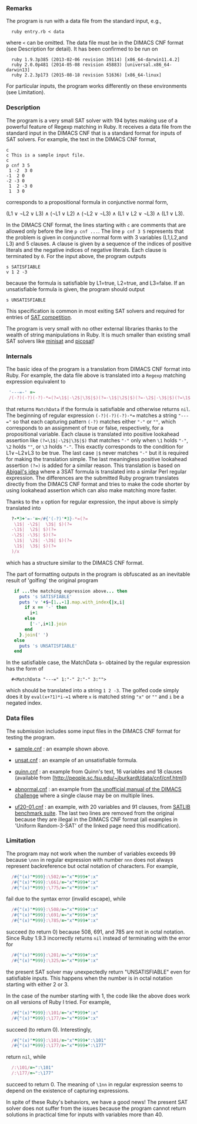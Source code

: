 ### Remarks

The program is run with a data file from the standard input, e.g.,
```shell
  ruby entry.rb < data
```
where ``<`` can be omitted.  The data file must be in the DIMACS CNF
format (see Description for detail).  It has been confirmed to be run on
```
  ruby 1.9.3p385 (2013-02-06 revision 39114) [x86_64-darwin11.4.2]
  ruby 2.0.0p481 (2014-05-08 revision 45883) [universal.x86_64-darwin13]
  ruby 2.2.3p173 (2015-08-18 revision 51636) [x86_64-linux]
```
For particular inputs, the program works differently on these environments
(see Limitation).


### Description

The program is a very small SAT solver with 194 bytes making use of a
powerful feature of Regexp matching in Ruby.  It receives a data file
from the standard input in the DIMACS CNF that is a standard format
for inputs of SAT solvers.  For example, the text in the DIMACS CNF
format,
```
c
c This is a sample input file.
c
p cnf 3 5
 1 -2  3 0
-1  2 0
-2 -3 0
 1  2 -3 0
 1  3 0
```
corresponds to a propositional formula in conjunctive normal form,

  (L1      &or; &not;L2 &or; L3) &and;
  (&not;L1 &or;      L2) &and;
  (&not;L2 &or; &not;L3) &and;
  (L1      &or; L2      &or; &not;L3) &and;
  (L1      &or; L3).

In the DIMACS CNF format, the lines starting with ``c`` are comments
that are allowed only before the line ``p cnf ...``.  The line ``p cnf
3 5`` represents that the problem is given in conjunctive normal form
with 3 variables (L1,L2,and L3) and 5 clauses.  A clause is given by a
sequence of the indices of positive literals and the negative indices
of negative literals.  Each clause is terminated by ``0``.  For the
input above, the program outputs
```
s SATISFIABLE
v 1 2 -3
```
because the formula is satisfiable by L1=true, L2=true, and L3=false.
If an unsatisfiable formula is given, the program should output
```
s UNSATISFIABLE
```
This specification is common in most exiting SAT solvers and required
for entries of [SAT competition](http://www.satcompetition.org/).

The program is very small with no other external libraries thanks to
the wealth of string manipulations in Ruby.  It is much smaller than
existing small SAT solvers like [minisat](http://minisat.se/) and
[picosat](http://fmv.jku.at/picosat/)!


### Internals

The basic idea of the program is a translation from DIMACS CNF format
into Ruby.  For example, the data file above is translated into a
``Regexp`` matching expression equivalent to
```ruby
 '---=-' =~ 
 /(-?)(-?)(-?)-*=(?=\1$|-\2$|\3$|$)(?=-\1$|\2$|$)(?=-\2$|-\3$|$)(?=\1$|\2$|-\3$|$)(?=\1$|\3$|$)(?=)/
```
that returns ``MatchData`` if the formula is satisfiable and otherwise
returns ``nil``.  The beginning of regular expression
``(-?)(-?)(-?)-*=`` matches a string ``"---="`` so that each
capturing pattern ``(-?)`` matches either ``"-"`` or `""`, which
corresponds to an assignment of true or false, respectively, for a
propositional variable.  Each clause is translated into positive
lookahead assertion like ``(?=\1$|-\2$|\3$|$)`` that matches 
``"-"`` only when ``\1`` holds ``"-"``, ``\2`` holds ``""``, or ``\3``
holds ``"-"``.  This exactly corresponds to the condition for
L1&or;&not;L2&or;L3 to be true.  The last case ``|$`` never matches
``"-"`` but it is required for making the translation simple.
The last meaningless positive lookahead assertion ``(?=)`` is added
for a similar reason.  This translation is based on
[Abigail's idea](http://perl.plover.com/NPC/NPC-3SAT.html) where a
3SAT formula is translated into a similar Perl regular expression.
The differences are the submitted Ruby program translates directly
from the DIMACS CNF format and tries to make the code shorter by using
lookahead assertion which can also make matching more faster.

Thanks to the ``x`` option for regular expression, the input above is
simply translated into
```ruby
  ?-*3+'=-'=~/#{'(-?)'*3}-*=(?=
   \1$| -\2$|  \3$| $)(?=
  -\1$|  \2$| $)(?=
  -\2$| -\3$| $)(?=
   \1$|  \2$| -\3$| $)(?=
   \1$|  \3$| $)(?=
  )/x
```
which has a structure similar to the DIMACS CNF format.

The part of formatting outputs in the program is obfuscated as an
inevitable result of 'golfing' the original program
```ruby
   if ...the matching expression above... then
     puts 's SATISFIABLE'
     puts 'v '+$~[1..-1].map.with_index{|x,i|
       if x == '-' then
         i+1
       else
         ['-',i+1].join
       end
     }.join(' ')
   else
     puts 's UNSATISFIABLE'
   end
```
In the satisfiable case, the MatchData ``$~`` obtained by the regular expression
has the form of
```
  #<MatchData "---=" 1:"-" 2:"-" 3:"">
```
which should be translated into a string ``1 2 -3``.  The golfed code simply
does it by `eval(x+?1)*i-=1` where ``x`` is matched string ``"x"`` or ``""``
and ``i`` be a negated index.


### Data files

The submission includes some input files in the DIMACS CNF format for
testing the program.

* [sample.cnf](sample.cnf) : an example shown above.

* [unsat.cnf](unsat.cnf) : an example of an unsatisfiable formula.

* [quinn.cnf](quinn.cnf) : an example from Quinn's text, 16 variables and 18 clauses
   (available from [http://people.sc.fsu.edu/~jburkardt/data/cnf/cnf.html])

* [abnormal.cnf](abnormal.cnf) : an example from [the unofficial manual of the DIMACS challenge](http://www.domagoj-babic.com/uploads/ResearchProjects/Spear/dimacs-cnf.pdf)
  where a single clause may be on multiple lines.

* [uf20-01.cnf](uf20-01.cnf) : an example, with 20 variables and 91 clauses, from [SATLIB benchmark suite](http://www.cs.ubc.ca/~hoos/SATLIB/benchm.html).  The last two lines are removed from the original because they are illegal in the DIMACS CNF format (all examples in 'Uniform Random-3-SAT' of the linked page need this modification).


### Limitation

The program may not work when the number of variables exceeds 99
because ``\nnn`` in regular expression with number ``nnn`` does not
always represent backreference but octal notation of characters.  For
example,
```ruby
  /#{"(x)"*999}:\502/=~"x"*999+":x"
  /#{"(x)"*999}:\661/=~"x"*999+":x"
  /#{"(x)"*999}:\775/=~"x"*999+":x"
```
fail due to the syntax error (invalid escape), while
```ruby
  /#{"(x)"*999}:\508/=~"x"*999+":x"
  /#{"(x)"*999}:\691/=~"x"*999+":x"
  /#{"(x)"*999}:\785/=~"x"*999+":x"
```
succeed (to return 0) because 508, 691, and 785 are not in octal notation.
Since Ruby 1.9.3 incorrectly returns ``nil`` instead of terminating
with the error for
```ruby
  /#{"(x)"*999}:\201/=~"x"*999+":x"
  /#{"(x)"*999}:\325/=~"x"*999+":x"
```
the present SAT solver may unexpectedly return "UNSATISFIABLE" even
for satisfiable inputs.  This happens when the number is in octal
notation starting with either 2 or 3.

In the case of the number starting with 1, the code like the above
does work on all versions of Ruby I tried.  For example,
```ruby
  /#{"(x)"*999}:\101/=~"x"*999+":x"
  /#{"(x)"*999}:\177/=~"x"*999+":x"
```
succeed (to return 0).  Interestingly, 
```ruby
  /#{"(x)"*999}:\101/=~"x"*999+":\101"
  /#{"(x)"*999}:\177/=~"x"*999+":\177"
```
return ``nil``, while
```ruby
  /:\101/=~":\101"
  /:\177/=~":\177"
```
succeed to return 0.  The meaning of ``\1nn`` in regular expression
seems to depend on the existence of capturing expressions.

In spite of these Ruby's behaviors, we have a good news!  The present
SAT solver does not suffer from the issues because the program cannot
return solutions in practical time for inputs with variables more than
40.
